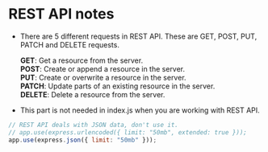 # REST API notes

- There are 5 different requests in REST API. These are GET, POST, PUT, PATCH and DELETE requests.

    **GET**: Get a resource from the server. <br/>
    **POST**: Create or append a resource in the server. <br/>
    **PUT**: Create or overwrite a resource  in the server. <br/>
    **PATCH**: Update parts of an existing resource in the server. <br/>
    **DELETE**: Delete a resource from the server.

- This part is not needed in index.js when you are working with REST API.
```javascript
// REST API deals with JSON data, don't use it.
// app.use(express.urlencoded({ limit: "50mb", extended: true }));
app.use(express.json({ limit: "50mb" }));
```